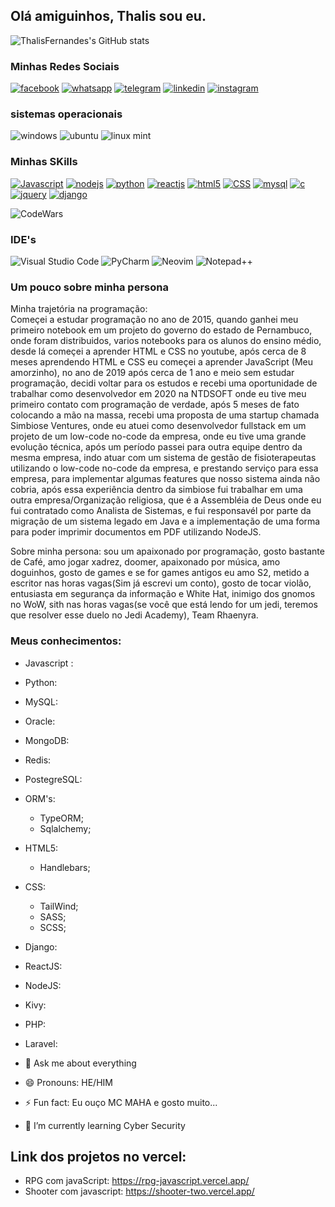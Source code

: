 
<link rel="stylesheet" href="readme.css">


## Olá amiguinhos, Thalis sou eu.
![ThalisFernandes's GitHub stats](https://github-readme-stats.vercel.app/api?username=ThalisFernandes&show_icons=true&theme=cobalt)
### Minhas Redes Sociais
[![facebook](https://img.shields.io/badge/Facebook-1877F2?style=for-the-badge&logo=facebook&logoColor=white)](https://www.facebook.com/derty.kyotsu) [![whatsapp](https://img.shields.io/badge/WhatsApp-25D366?style=for-the-badge&logo=whatsapp&logoColor=white)](https://api.whatsapp.com/send?phone=5581995011875&text=HOlar_amiguinhos) [![telegram](https://img.shields.io/badge/Telegram-2CA5E0?style=for-the-badge&logo=telegram&logoColor=white)](https://t.me/ThalisDev) [![linkedin](https://img.shields.io/badge/LinkedIn-0077B5?style=for-the-badge&logo=linkedin&logoColor=white)](https://www.linkedin.com/in/thalis-fernandes-46a107207/) [![instagram](https://img.shields.io/badge/Instagram-E4405F?style=for-the-badge&logo=instagram&logoColor=white)](https://www.instagram.com/thalis_sou_eu/)

### sistemas operacionais
![windows](https://img.shields.io/badge/Windows-0078D6?style=for-the-badge&logo=windows&logoColor=white) ![ubuntu](https://img.shields.io/badge/Ubuntu-E95420?style=for-the-badge&logo=ubuntu&logoColor=white) ![linux mint](https://img.shields.io/badge/Linux_Mint-87CF3E?style=for-the-badge&logo=linux-mint&logoColor=white)

### Minhas SKills
[![Javascript](https://img.shields.io/badge/JavaScript-F7DF1E?style=for-the-badge&logo=javascript&logoColor=black)]() [![nodejs](https://img.shields.io/badge/Node.js-43853D?style=for-the-badge&logo=node.js&logoColor=white)]() [![python](https://img.shields.io/badge/Python-3776AB?style=for-the-badge&logo=python&logoColor=white)]() [![reactjs](https://img.shields.io/badge/React-20232A?style=for-the-badge&logo=react&logoColor=61DAFB)]() [![html5](https://img.shields.io/badge/HTML-239120?style=for-the-badge&logo=html5&logoColor=white)]() [![CSS](https://img.shields.io/badge/CSS-239120?&style=for-the-badge&logo=css3&logoColor=white)]() [![mysql](https://img.shields.io/badge/MySQL-00000F?style=for-the-badge&logo=mysql&logoColor=white)]() [![c](https://img.shields.io/badge/C-00599C?style=for-the-badge&logo=c&logoColor=white)]() [![jquery](https://img.shields.io/badge/jQuery-0769AD?style=for-the-badge&logo=jquery&logoColor=white)]() [![django](https://img.shields.io/badge/Django-092E20?style=for-the-badge&logo=django&logoColor=white)]()

![CodeWars](https://www.codewars.com/users/ThalisFernandes/badges/large)

### IDE's 
![Visual Studio Code](https://img.shields.io/badge/Visual%20Studio%20Code-0078d7.svg?style=for-the-badge&logo=visual-studio-code&logoColor=white)
![PyCharm](https://img.shields.io/badge/pycharm-143?style=for-the-badge&logo=pycharm&logoColor=black&color=black&labelColor=green)
![Neovim](https://img.shields.io/badge/NeoVim-%2357A143.svg?&style=for-the-badge&logo=neovim&logoColor=white)
![Notepad++](https://img.shields.io/badge/Notepad++-90E59A.svg?style=for-the-badge&logo=notepad%2b%2b&logoColor=black)

### Um pouco sobre minha persona

Minha trajetória na programação:  
 Começei a estudar programação no ano de 2015, quando ganhei meu primeiro notebook em um projeto do governo do estado de Pernambuco, onde foram distribuidos, varios notebooks para os alunos do ensino médio, desde lá começei a aprender HTML e CSS no youtube, após cerca de 8 meses aprendendo HTML e CSS eu começei a aprender JavaScript (Meu amorzinho), no ano de 2019 após cerca de 1 ano e meio sem estudar programação, decidi voltar para os estudos e recebi uma oportunidade de trabalhar como desenvolvedor em 2020 na NTDSOFT onde eu tive meu primeiro contato com programação de verdade, após 5 meses de fato colocando a mão na massa, recebi uma proposta de uma startup chamada Simbiose Ventures, onde eu atuei como desenvolvedor fullstack em um projeto de um low-code no-code da empresa, onde eu tive uma grande evolução técnica, após um período passei para outra equipe dentro da mesma empresa, indo atuar com um sistema de gestão de fisioterapeutas utilizando o low-code no-code da empresa, e prestando serviço para essa empresa, para implementar algumas features que nosso sistema ainda não cobria, após essa experiência dentro da simbiose fui trabalhar em uma outra empresa/Organização religiosa, que é a Assembléia de Deus onde eu fui contratado como Analista de Sistemas, e fui responsavél por parte da migração de um sistema legado em Java e a implementação de uma forma para poder imprimir documentos em PDF utilizando NodeJS.

Sobre minha persona: 
sou um apaixonado por programação, gosto bastante de Café, amo jogar xadrez, doomer, apaixonado por música, amo doguinhos, gosto de games e se for games antigos eu amo S2, metido a escritor nas horas vagas(Sim já escrevi um conto), gosto de tocar violão, entusiasta em segurança da informação e White Hat, inimigo dos gnomos no WoW, sith nas horas vagas(se você que está lendo for um jedi, teremos que resolver esse duelo no Jedi Academy), Team Rhaenyra. 

### Meus conhecimentos: 
- Javascript : 
- Python:
- MySQL:
- Oracle:
- MongoDB:
- Redis:
- PostegreSQL:
- ORM's:
   - TypeORM;
   - Sqlalchemy;
- HTML5:
   - Handlebars;
- CSS:
   - TailWind;
   - SASS;
   - SCSS;
- Django:
- ReactJS:
- NodeJS:
- Kivy:
- PHP: 
- Laravel:  

- 💬 Ask me about everything
- 😄 Pronouns: HE/HIM
- ⚡ Fun fact: Eu ouço MC MAHA e gosto muito...
- 🌱 I’m currently learning Cyber Security

## Link dos projetos no vercel: 
 - RPG com javaScript: https://rpg-javascript.vercel.app/  
 - Shooter com javascript: https://shooter-two.vercel.app/  
 
<!--
**digitalheadhunt/digitalheadhunt** is a ✨ _special_ ✨ repository because its `README.md` (this file) appears on your GitHub profile.

Here are some ideas to get you started:

- 🔭 I’m currently working on ...

- 👯 I’m looking to collaborate on ...
- 🤔 I’m looking for help with ...

- 📫 How to reach me: ...


-->
